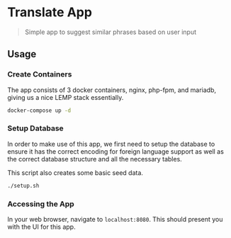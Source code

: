 # Translate App

> Simple app to suggest similar phrases based on user input

## Usage

### Create Containers

The app consists of 3 docker containers, nginx, php-fpm, and mariadb, giving us
a nice LEMP stack essentially.

```bash
docker-compose up -d
```

### Setup Database

In order to make use of this app, we first need to setup the database to ensure
it has the correct encoding for foreign language support as well as the correct
database structure and all the necessary tables.

This script also creates some basic seed data.

```bash
./setup.sh
```

### Accessing the App

In your web browser, navigate to `localhost:8080`. This should present you with
the UI for this app.
